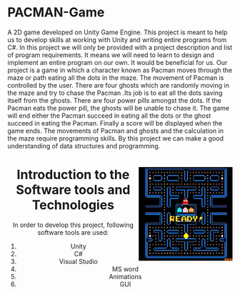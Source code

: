 # PACMAN-Game
A 2D game developed on Unity Game Engine.
This project is meant to help us to develop skills at working with Unity and writing entire programs from C#. In this project we will only be provided with a project description and list of program requirements. It means we will need to learn to design and implement an entire program on our own. It would be beneficial for us. Our project is a game in which a character known as Pacman moves through the maze or path eating all the dots in the maze. The movement of Pacman is controlled by the user. There are four ghosts which are randomly moving in the maze and try to chase the Pacman .Its job is to eat all the dots saving itself from the ghosts. There are four power pills amongst the dots. If the Pacman eats the power pill, the ghosts will be unable to chase it. The game will end either the Pacman succeed in eating all the dots or the ghost succeed in eating the Pacman. Finally a score will be displayed when the game ends. The movements of Pacman and ghosts and the calculation in the maze require programming skills. By this project we can make a good understanding of data structures and programming. 
<center>
<img align="right" img src="https://raw.githubusercontent.com/Mahnoor123-Fatima/PACMAN-Game/master/pac_man.webp" width="210px">

# Introduction to the Software tools and Technologies
In order to develop this project, following software tools are used:
1.	Unity 	
2. C#
3.	Visual Studio
4. MS word
5.	Animations	              
6. GUI

